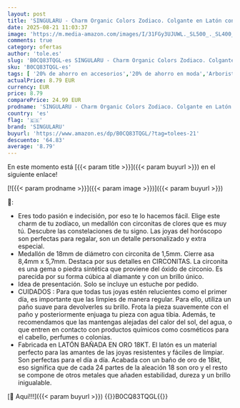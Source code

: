 ```yaml
---
layout: post
title: 'SINGULARU - Charm Organic Colors Zodiaco. Colgante en Latón con Acabado Baño de Oro de 18Kt. Charm Combinable con Collar. Joyas para Mujer. Libra'
date: 2025-08-21 11:03:37
image: 'https://m.media-amazon.com/images/I/31FGy3UJUWL._SL500_._SL400_.jpg'
comments: true
category: ofertas
author: 'tole.es'
slug: 'B0CQ83TQGL-es SINGULARU - Charm Organic Colors Zodiaco. Colgante en...'
sku: 'B0CQ83TQGL-es'
tags: [ '20% de ahorro en accesorios','20% de ahorro en moda','Arborist Merchandising Root','Charms con cierre para mujer','Compra 2, y obtén un 10% de descuento','Compra 2, y obtén un 10% de descuento_JWL','Dijes para mujer','Joyería para mujer','Joyería: -10% adicional en una selección de Moda','Moda','Moda Mujer','Prime Student -10% adicional en una selección de Moda','Selecciones de moda que son tendencia esta semana','Self Service','Special Features Stores','c8538d25-3af9-48d3-aeff-5f3ce5572a36_0','c8538d25-3af9-48d3-aeff-5f3ce5572a36_3301','c8538d25-3af9-48d3-aeff-5f3ce5572a36_4801','c8538d25-3af9-48d3-aeff-5f3ce5572a36_6301','c8538d25-3af9-48d3-aeff-5f3ce5572a36_8301','singularu','🇪🇸', ]
actualPrice: 8.79 EUR
currency: EUR
price: 8.79
comparePrice: 24.99 EUR
prodname: 'SINGULARU - Charm Organic Colors Zodiaco. Colgante en Latón con Acabado Baño de Oro de 18Kt. Charm Combinable con Collar. Joyas para Mujer. Libra'
country: 'es'
flag: '🇪🇸'
brand: 'SINGULARU'
buyurl: 'https://www.amazon.es/dp/B0CQ83TQGL/?tag=tolees-21'
descuento: '64.83'
average: '8.79'
---
```


En este momento está [{{< param title >}}]({{< param buyurl >}}) en el siguiente enlace!

[![{{< param prodname >}}]({{< param image >}})]({{< param buyurl >}})

🔎:

- Eres todo pasión e indecisión, por eso te lo hacemos fácil. Elige este charm de tu zodíaco, un medallón con circonitas de clores que es muy tú. Descubre las constelaciones de tu signo. Las joyas del horóscopo son perfectas para regalar, son un detalle personalizado y extra especial.
- Medallón de 18mm de diámetro con circonita de 1,5mm. Cierre asa 8,4mm x 5,7mm. Destaca por sus detalles en CIRCONITAS. La circonita es una gema o piedra sintética que proviene del óxido de circonio. Es parecida por su forma cúbica al diamante y con un brillo único.
- Idea de presentación. Solo se incluye un estuche por pedido.
- CUIDADOS : Para que todas tus joyas estén relucientes como el primer día, es importante que las limpies de manera regular. Para ello, utiliza un paño suave para devolverles su brillo. Frota la pieza suavemente con el paño y posteriormente enjuaga tu pieza con agua tibia. Además, te recomendamos que las mantengas alejadas del calor del sol, del agua, o que entren en contacto con productos químicos como cosméticos para el cabello, perfumes o colonias.
- Fabricada en LATÓN BAÑADA EN ORO 18KT. El latón es un material perfecto para las amantes de las joyas resistentes y fáciles de limpiar. Son perfectas para el día a día. Acabada con un baño de oro de 18kt, eso significa que de cada 24 partes de la aleación 18 son oro y el resto se compone de otros metales que añaden estabilidad, dureza y un brillo inigualable.

[🛒 Aquí!!!]({{< param buyurl >}})
{{<world>}}B0CQ83TQGL{{</world>}}
